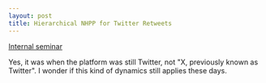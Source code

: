 ```yaml
---
layout: post
title: Hierarchical NHPP for Twitter Retweets
---
```


[Internal seminar](/slides/tweets_statsresgroup.html)

Yes, it was when the platform was still Twitter, not "X, previously known as Twitter". I wonder if this kind of dynamics still applies these days.
